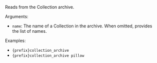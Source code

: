 Reads from the Collection archive.

Arguments:
* `name`: The name of a Collection in the archive. When omitted, provides the list of names.

Examples:
* `{prefix}collection_archive`
* `{prefix}collection_archive pillow`
